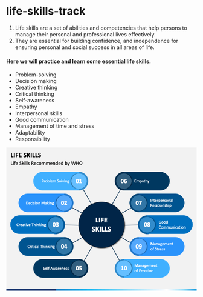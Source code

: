 # life-skills-track
1. Life skills are a set of abilities and competencies that help persons to manage their personal and professional lives effectively.
2. They are essential for building confidence, and independence for ensuring personal and social success in all areas of life.
#### Here we will practice and learn some essential life skills.
* Problem-solving
* Decision making
* Creative thinking
* Critical thinking
* Self-awareness
* Empathy
* Interpersonal skills
* Good communication
* Management of time and stress
* Adaptability
* Responsibility

![img](./life-skills-slide.png)